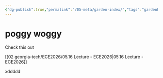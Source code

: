 ```yaml
---
{"dg-publish":true,"permalink":"/05-meta/garden-index/","tags":"gardenEntry","dgHomeLink":true,"dgPassFrontmatter":false}
---
```



# poggy woggy

Check this out

[[02 georgia-tech/ECE2026/05.16 Lecture - ECE2026|05.16 Lecture - ECE2026]]

xddddd